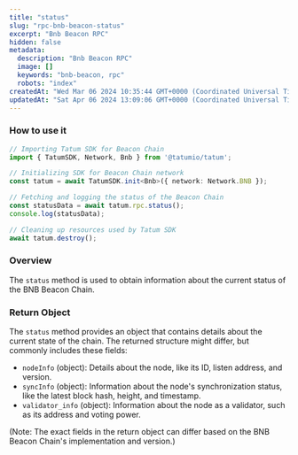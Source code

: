 ```yaml
---
title: "status"
slug: "rpc-bnb-beacon-status"
excerpt: "Bnb Beacon RPC"
hidden: false
metadata: 
  description: "Bnb Beacon RPC"
  image: []
  keywords: "bnb-beacon, rpc"
  robots: "index"
createdAt: "Wed Mar 06 2024 10:35:44 GMT+0000 (Coordinated Universal Time)"
updatedAt: "Sat Apr 06 2024 13:09:06 GMT+0000 (Coordinated Universal Time)"
---
```




### How to use it

```typescript
// Importing Tatum SDK for Beacon Chain
import { TatumSDK, Network, Bnb } from '@tatumio/tatum';

// Initializing SDK for Beacon Chain network
const tatum = await TatumSDK.init<Bnb>({ network: Network.BNB });

// Fetching and logging the status of the Beacon Chain
const statusData = await tatum.rpc.status();
console.log(statusData);

// Cleaning up resources used by Tatum SDK
await tatum.destroy();
```

### Overview

The `status` method is used to obtain information about the current status of the BNB Beacon Chain.

### Return Object

The `status` method provides an object that contains details about the current state of the chain. The returned structure might differ, but commonly includes these fields:

- `nodeInfo` (object): Details about the node, like its ID, listen address, and version.
- `syncInfo` (object): Information about the node's synchronization status, like the latest block hash, height, and timestamp.
- `validator_info` (object): Information about the node as a validator, such as its address and voting power.

(Note: The exact fields in the return object can differ based on the BNB Beacon Chain's implementation and version.)
